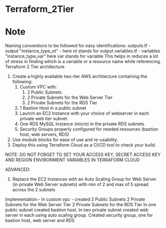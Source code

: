 # Terraform_2Tier
# Note
Naming conventions to be followed for easy identifications:
outputs.tf - output "instance_type_ot" - here ot stands for output
variables.tf - variables "instance_type_var" here var stands for variable
This helps in reduces a lot of stress in finding which is a variable or a resource name while referencing.
Terraform 2 Tier architecture 

1. Create a highly available two-tier AWS architecture containing the following:
   1. Custom VPC with:
      1. 2 Public Subnets
      2. 2 Private Subnets for the Web Server Tier
      3. 2 Private Subnets for the RDS Tier
   2. 1 Bastion Host in a public subnet
   3. Launch an EC2 Instance with your choice of webserver in each private web tier subnet.
   4. One RDS MySQL Instance (micro) in the private RDS subnets
   5. Security Groups properly configured for needed resources (bastion host, web servers, RDS)
2. Use module blocks for ease of use and re-usability.
3. Deploy this using Terraform Cloud as a CI/CD tool to check your build.

NOTE: DO NOT FORGET TO SET YOUR  ACCESS KEY, SECRET ACCESS KEY AND REGION ENVIRONMENT VARIABLES IN TERRAFORM CLOUD

‌ADVANCED:
1. Replace the EC2 Instances with an Auto Scaling Group for Web Server (in private Web Server subnets) with min of 2 and max of 5 spread across the 2 subnets

Implementation:-
In custom vpc - created
     2 Public Subnets
     2 Private Subnets for the Web Server Tier
     2 Private Subnets for the RDS Tier
In one public subnet created bastion host.
In two private subnet created web server in each using auto scaling group.
Created security group, one for bastion host, web server and RDS